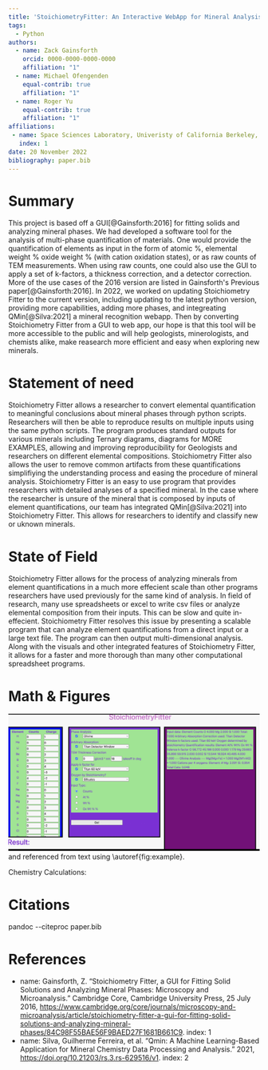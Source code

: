 ```yaml
---
title: 'StoichiometryFitter: An Interactive WebApp for Mineral Analysis'
tags:
  - Python
authors:
  - name: Zack Gainsforth
    orcid: 0000-0000-0000-0000
    affiliation: "1" 
  - name: Michael Ofengenden
    equal-contrib: true
    affiliation: "1"
  - name: Roger Yu
    equal-contrib: true
    affiliation: "1"
affiliations:
 - name: Space Sciences Laboratory, Univeristy of California Berkeley, 7 Gauss Way CA, USA
   index: 1
date: 20 November 2022
bibliography: paper.bib
---
```

# Summary
This project is based off a GUI[@Gainsforth:2016] for fitting solids and analyzing mineral phases. We had developed a software tool for the analysis of multi-phase quantification of materials. One would provide the quantification of elements as input in the form of atomic %, elemental weight % oxide weight % (with cation oxidation states), or as raw counts of TEM measurements. When using raw counts, one could also use the GUI to apply a set of k-factors, a thickness correction, and a detector correction. More of the use cases of the 2016 version are listed in Gainsforth's Previous paper[@Gainsforth:2016]. In 2022, we worked on updating Stoichiometry Fitter to the current version, including updating to the latest python version, providing more capabilities, adding more phases, and integreating QMin[@Silva:2021] a mineral recognition webapp. Then by converting Stoichiometry Fitter from a GUI to web app, our hope is that this tool will be more accessible to the public and will help geologists, minerologists, and chemists alike, make reasearch more efficient and easy when exploring new minerals.

# Statement of need
Stoichiometry Fitter allows a researcher to convert elemental quantification to meaningful conclusions about mineral phases through python scripts. Researchers will then be able to reproduce results on multiple inputs using the same python scripts. The program produces standard outputs for various minerals including Ternary diagrams, diagrams for MORE EXAMPLES, allowing and improving reproducibility for Geologists and researchers on different elemental compositions. Stoichiometry Fitter also allows the user to remove common artifacts from these quantifications simplifiying the understanding process and easing the procedure of mineral analysis. Stoichiometry Fitter is an easy to use program that provides researchers with detailed analyses of a specified mineral. In the case where the researcher is unsure of the mineral that is composed by inputs of element quantifications, our team has integrated QMin[@Silva:2021] into Stoichiometry Fitter. This allows for researchers to identify and classify new or uknown minerals.

# State of Field
Stoichiometry Fitter allows for the process of analyzing minerals from element quantifications in a much more effecient scale than other programs researchers have used previously for the same kind of analysis. In field of research, many use spreadsheets or excel to write csv files or analyze elemental composition from their inputs. This can be slow and quite in-effecient. Stoichiometry Fitter resolves this issue by presenting a scalable program that can analyze element quantifications from a direct input or a large text file. The program can then output multi-dimensional analysis. Along with the visuals and other integrated features of Stoichiometry Fitter, it allows for a faster and more thorough than many other computational spreadsheet programs.

# Math & Figures
![View of WebApp.\label{fig:example}](image.png)
and referenced from text using \autoref{fig:example}.

Chemistry Calculations:

# Citations
pandoc --citeproc paper.bib

# References

- name: Gainsforth, Z. “Stoichiometry Fitter, a GUI for Fitting Solid Solutions and Analyzing Mineral Phases: Microscopy and Microanalysis.” Cambridge Core, Cambridge University Press, 25 July 2016, https://www.cambridge.org/core/journals/microscopy-and-microanalysis/article/stoichiometry-fitter-a-gui-for-fitting-solid-solutions-and-analyzing-mineral-phases/84C98F55BAE56F9BAED27F1681B661C9. 
  index: 1
- name: Silva, Guilherme Ferreira, et al. “Qmin: A Machine Learning-Based Application for Mineral Chemistry Data Processing and Analysis.” 2021, https://doi.org/10.21203/rs.3.rs-629516/v1. 
  index: 2
